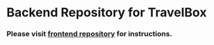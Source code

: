 # Backend Repository for TravelBox

### Please visit [frontend repository](https://github.com/smilelk4/TravelBox_frontend/) for instructions.

